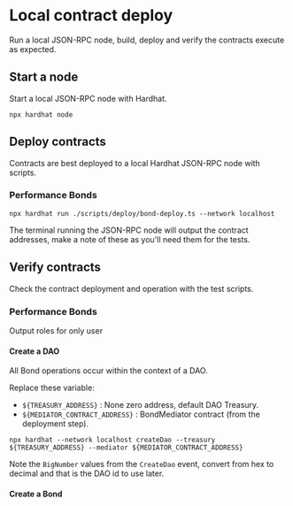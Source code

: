 # Local contract deploy
Run a local JSON-RPC node, build, deploy and verify the contracts execute
as expected.

## Start a node
Start a local JSON-RPC node with Hardhat.
```shell
npx hardhat node
```

## Deploy contracts
Contracts are best deployed to a local Hardhat JSON-RPC node with scripts.

### Performance Bonds

```shell
npx hardhat run ./scripts/deploy/bond-deploy.ts --network localhost
```
The terminal running the JSON-RPC node will output the contract addresses, 
make a note of these as you'll need them for the tests.

## Verify contracts
Check the contract deployment and operation with the test scripts.

### Performance Bonds

Output roles for only user


#### Create a DAO
All Bond operations occur within the context of a DAO.

Replace these variable:
- `${TREASURY_ADDRESS}` : None zero address, default DAO Treasury.
- `${MEDIATOR_CONTRACT_ADDRESS}` : BondMediator contract (from the deployment step).

```shell
npx hardhat --network localhost createDao --treasury ${TREASURY_ADDRESS} --mediator ${MEDIATOR_CONTRACT_ADDRESS}
```

Note the `BigNumber` values from the `CreateDao` event, convert from hex to decimal and that is the DAO id to use later.

#### Create a Bond


